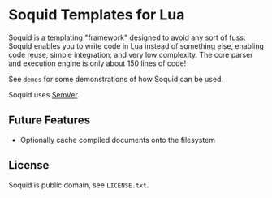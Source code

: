 # Soquid Templates for Lua
Soquid is a templating "framework" designed to avoid any sort of fuss. Soquid enables you to write code in Lua instead of something else, enabling code reuse, simple integration, and very low complexity. The core parser and execution engine is only about 150 lines of code!

See `demos` for some demonstrations of how Soquid can be used.

Soquid uses [SemVer](http://semver.org/).

## Future Features
- Optionally cache compiled documents onto the filesystem

## License
Soquid is public domain, see `LICENSE.txt`.